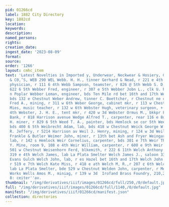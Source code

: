 ```yaml
---
pid: 01266cd
label: 1882 City Directory
key: 1882cd
location: 
keywords: 
description: 
named_persons: 
rights: 
creation_date: 
ingest_date: '2023-08-09'
format: 
source: 
order: '1266'
layout: cmhc_item
text: 'Latest Novelties in Imported y, Underwear, Neckwear & Hosiery, GEO, G, steele
  & C0,’S, WEB 290 WEL Webb. H. H., tinner Gerhard & Nead, r 221 e 4th Webb John W.,
  physician, r 111 6 4th Webb Sampson, teamster, r 826 @ 5th Webb S. D., miner, bds
  622 6 5th Webber Fred, engineer, r 307 e 5th Webber Jobn L., clk U. P. Ry., r 9044
  n Poplar Webber Leman, engineer, bds Ten Mile rd bet 16th and 17th Webber L., miner,
  bds 132 e Chestnut Weber Andrew, tinner C. Boettcher, r Chestnut ne cor Pine Weber
  Fred A., mining, r 311 w 6th Weber George, cabinet mkr, r 113 w Chestnut Weber Lisa
  Mies, music teacher, r 132 w 6th Webster Hugh, veterinary surgeon, + Maple sw oor
  4th Webster, J. H. E., tent mkr, r 420 w 3d Webster Ormus M., bkkpr First National
  Bank, r 818 Harrison avenue Wedge Alfred T., carpenter, rear 116 e 8d Weed Richard
  H. miner, r 829 6 5th Weed T. A., painter, bds Hemlock se cor 5th Weed —, carpenter,
  bds 400 6 5th Weibrecht Adam, lab, bds 418 w Chestnut Weick George W., butcher F_
  R. Jeffery, r 5214 Harrison av Weil J. Henry, mining, r 124 w 3d Weil Reuben, clk
  Frankle & Butler Weimer John, miner, r 13th bet Ash and Fryer Weingart Charles,
  lab, r 142 s Hemlock Weir Cornelius, carpenter, bds 301 e 7th Weir Thomas, see A.
  Y. Mine, room 9, 108 e 4th Weir William, carpenter, r 600 e 9th Weir William, smelter,
  501 w Chestnut Weisenhorn Ferd, blkemith, r 222 6 11th Welch Anthony E., r rear
  319 e 4th Welch James, lab La Plata Smelter Welch James J., saloon 332 e 6th, r
  Evans Gulch Welch John, lab, r es Hazel bet 16th and 17th Welch John M., miner,
  r 519 e 7th Welch Kate Miss, r 418 e ath Welch M, R.,r 207 ¢ 6th Welch William,
  lab La Plata Smelter, bde 529 w Chestnut Welden John, carpenter, r Meyer Sampling
  Works Wells Amos M., miniag, r 139 w 3d  Irofand Brass Foundry, 210,212, 214 210
  8: ceiter''av.          '
thumbnail: "/img/derivatives/iiif/images/01266cd/full/250,/0/default.jpg"
full: "/img/derivatives/iiif/images/01266cd/full/1140,/0/default.jpg"
manifest: "/img/derivatives/iiif/01266cd/manifest.json"
collection: directories
---
```

